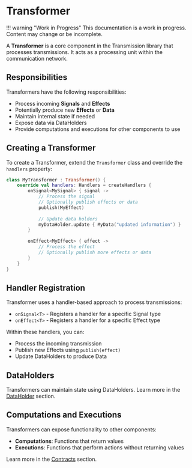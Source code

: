 # Transformer

!!! warning "Work in Progress"
    This documentation is a work in progress. Content may change or be incomplete.

A **Transformer** is a core component in the Transmission library that processes transmissions. It acts as a processing unit within the communication network.

## Responsibilities

Transformers have the following responsibilities:

- Process incoming **Signals** and **Effects**
- Potentially produce new **Effects** or **Data**
- Maintain internal state if needed
- Expose data via DataHolders
- Provide computations and executions for other components to use

## Creating a Transformer

To create a Transformer, extend the `Transformer` class and override the `handlers` property:

```kotlin
class MyTransformer : Transformer() {
    override val handlers: Handlers = createHandlers {
        onSignal<MySignal> { signal ->
            // Process the signal
            // Optionally publish effects or data
            publish(MyEffect)
            
            // Update data holders
            myDataHolder.update { MyData("updated information") }
        }
        
        onEffect<MyEffect> { effect ->
            // Process the effect
            // Optionally publish more effects or data
        }
    }
}
```

## Handler Registration

Transformer uses a handler-based approach to process transmissions:

- `onSignal<T>` - Registers a handler for a specific Signal type
- `onEffect<T>` - Registers a handler for a specific Effect type

Within these handlers, you can:
- Process the incoming transmission
- Publish new Effects using `publish(effect)`
- Update DataHolders to produce Data

## DataHolders

Transformers can maintain state using DataHolders. Learn more in the [DataHolder](dataholder.md) section.

## Computations and Executions

Transformers can expose functionality to other components:

- **Computations**: Functions that return values
- **Executions**: Functions that perform actions without returning values

Learn more in the [Contracts](contracts.md) section.